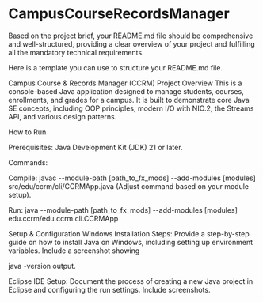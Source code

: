 # CampusCourseRecordsManager
Based on the project brief, your README.md file should be comprehensive and well-structured, providing a clear overview of your project and fulfilling all the mandatory technical requirements.

Here is a template you can use to structure your README.md file.

Campus Course & Records Manager (CCRM)
Project Overview
This is a console-based Java application designed to manage students, courses, enrollments, and grades for a campus. It is built to demonstrate core Java SE concepts, including OOP principles, modern I/O with NIO.2, the Streams API, and various design patterns.

How to Run

Prerequisites: Java Development Kit (JDK) 21 or later.

Commands:

Compile: javac --module-path [path_to_fx_mods] --add-modules [modules] src/edu/ccrm/cli/CCRMApp.java (Adjust command based on your module setup).

Run: java --module-path [path_to_fx_mods] --add-modules [modules] edu.ccrm/edu.ccrm.cli.CCRMApp

Setup & Configuration
Windows Installation Steps: Provide a step-by-step guide on how to install Java on Windows, including setting up environment variables. Include a screenshot showing 

java -version output. 


Eclipse IDE Setup: Document the process of creating a new Java project in Eclipse and configuring the run settings. Include screenshots.
